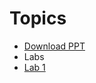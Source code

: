 # Topics
* [Download PPT](Angular.pptx)
* Labs
 * [Lab 1](https://github.com/abhishekgoenka/training/tree/master/angular/lab1) 